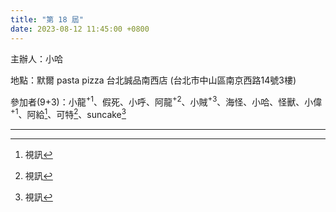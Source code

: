 ```yaml
---
title: "第 18 屆"
date: 2023-08-12 11:45:00 +0800
---
```


主辦人：小哈

地點：默爾 pasta pizza 台北誠品南西店 (台北市中山區南京西路14號3樓)

參加者(9+3)：小龍<sup>+1</sup>、假死、小呼、阿龍<sup>+2</sup>、小賊<sup>+3</sup>、海怪、小哈、怪獸、小偉<sup>+1</sup>、阿給[^1]、可特[^1]、suncake[^1]

----
[^1]: 視訊
